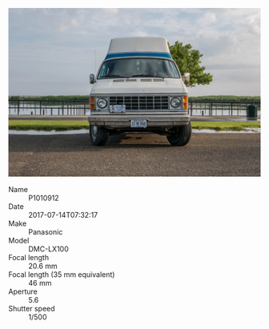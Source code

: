 [![P1010912](/photos/hd/P1010912.jpg)](/photos/full/P1010912.jpg?raw=true)

<dl>
  <dt>Name</dt>
  <dd>P1010912</dd>
  <dt>Date</dt>
  <dd>2017-07-14T07:32:17</dd>
  <dt>Make</dt>
  <dd>Panasonic</dd>
  <dt>Model</dt>
  <dd>DMC-LX100</dd>
  <dt>Focal length</dt>
  <dd>20.6 mm</dd>
  <dt>Focal length (35 mm equivalent)</dt>
  <dd>46 mm</dd>
  <dt>Aperture</dt>
  <dd>5.6</dd>
  <dt>Shutter speed</dt>
  <dd>1/500</dd>
</dl>
